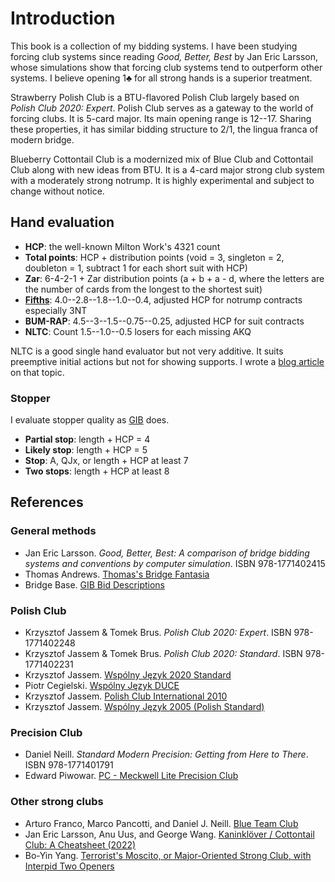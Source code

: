 # Introduction

This book is a collection of my bidding systems.  I have been studying forcing
club systems since reading *Good, Better, Best* by Jan Eric Larsson, whose
simulations show that forcing club systems tend to outperform other systems.
I believe opening 1♣ for all strong hands is a superior treatment.

Strawberry Polish Club is a BTU-flavored Polish Club largely based on *Polish
Club 2020: Expert*.  Polish Club serves as a gateway to the world of forcing
clubs.  It is 5-card major.  Its main opening range is 12--17. Sharing these
properties, it has similar bidding structure to 2/1, the lingua franca of modern
bridge.

Blueberry Cottontail Club is a modernized mix of Blue Club and Cottontail Club
along with new ideas from BTU.  It is a 4-card major strong club system with a
moderately strong notrump.  It is highly experimental and subject to change
without notice.

## Hand evaluation

- **HCP**: the well-known Milton Work's 4321 count
- **Total points**: HCP + distribution points (void = 3, singleton = 2, doubleton
  = 1, subtract 1 for each short suit with HCP)
- **Zar**: 6-4-2-1 + Zar distribution points (a + b + a - d, where the
  letters are the number of cards from the longest to the shortest suit)
- [**Fifths**](https://bridge.thomasoandrews.com/valuations/cardvaluesfor3nt.html):
  4.0--2.8--1.8--1.0--0.4, adjusted HCP for notrump contracts especially 3NT
- **BUM-RAP**: 4.5--3--1.5--0.75--0.25, adjusted HCP for suit contracts
- **NLTC**: Count 1.5--1.0--0.5 losers for each missing AKQ

NLTC is a good single hand evaluator but not very additive.  It suits preemptive
initial actions but not for showing supports.  I wrote a [blog article][nltc] on
that topic.

[nltc]: https://jdh8.org/nltc-a-good-single-hand-evaluator/

### Stopper

I evaluate stopper quality as [GIB] does.

- **Partial stop**: length + HCP = 4
- **Likely stop**: length + HCP = 5
- **Stop**: A, QJx, or length + HCP at least 7
- **Two stops**: length + HCP at least 8

[GIB]: https://www.bridgebase.com/doc/gib_descriptions.php

## References

### General methods

- Jan Eric Larsson.  *Good, Better, Best: A comparison of bridge bidding
  systems and conventions by computer simulation*.  ISBN 978-1771402415
- Thomas Andrews.  [Thomas's Bridge Fantasia](https://bridge.thomasoandrews.com/valuations/)
- Bridge Base.  [GIB Bid Descriptions][GIB]

### Polish Club

- Krzysztof Jassem & Tomek Brus.  *Polish Club 2020: Expert*.  ISBN 978-1771402248
- Krzysztof Jassem & Tomek Brus.  *Polish Club 2020: Standard*.  ISBN 978-1771402231
- Krzysztof Jassem.
  [Wspólny Język 2020 Standard](https://jassem.pl/wp-content/uploads/2019/12/wj2020-25-59.pdf)
- Piotr Cegielski.
  [Wspólny Język DUCE](https://iccs.pl/wp-content/uploads/2020/11/Wspolny-Jezyk-DUCE-wersja-Q1.2021.pdf)
- Krzysztof Jassem.
  [Polish Club International 2010](https://jassem.pl/wp-content/uploads/2016/08/Polish_Club-2010.html)
- Krzysztof Jassem.
  [Wspólny Język 2005 (Polish Standard)](https://par.cse.nsysu.edu.tw/~kbc/class/Polish_Club/WJ2005Full_original.pdf)

### Precision Club

- Daniel Neill.  *Standard Modern Precision: Getting from Here to There*.  ISBN
  978-1771401791
- Edward Piwowar.
  [PC - Meckwell Lite Precision Club](https://sites.google.com/view/bbaenglish/description-of-systems/pc-meckwell-lite-precision-club)

### Other strong clubs

- Arturo Franco, Marco Pancotti, and Daniel J. Neill.
  [Blue Team Club](https://bridgewithdan.com/wp-content/uploads/2019/07/BTC2000_gmeier.pdf)
- Jan Eric Larsson, Anu Uus, and George Wang.
  [Kaninklöver / Cottontail Club: A Cheatsheet (2022)](https://github.com/Egroegw/Kaninklover)
- Bo-Yin Yang.
  [Terrorist's Moscito, or Major-Oriented Strong Club, with Interpid Two Openers](https://bridgewithdan.com/wp-content/uploads/2022/01/terr_mosc.pdf)
